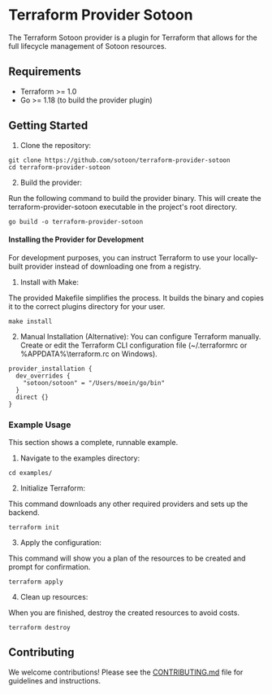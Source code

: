 # Terraform Provider Sotoon
The Terraform Sotoon provider is a plugin for Terraform that allows for the full lifecycle management of Sotoon resources.

## Requirements

- Terraform >= 1.0
- Go >= 1.18 (to build the provider plugin)

## Getting Started

1. Clone the repository:

```shell
git clone https://github.com/sotoon/terraform-provider-sotoon
cd terraform-provider-sotoon
```

2. Build the provider:
   
Run the following command to build the provider binary.
This will create the terraform-provider-sotoon executable in the project's root directory.

```shell
go build -o terraform-provider-sotoon
```

#### Installing the Provider for Development

For development purposes, you can instruct Terraform to use your locally-built provider instead of downloading one from a registry.

1. Install with Make:

The provided Makefile simplifies the process. It builds the binary and copies it to the correct plugins directory for your user.

```shell
make install
```

2. Manual Installation (Alternative):
You can configure Terraform manually. Create or edit the Terraform CLI configuration file (~/.terraformrc or %APPDATA%\terraform.rc on Windows).

```shell
provider_installation {
  dev_overrides {
    "sotoon/sotoon" = "/Users/moein/go/bin"
  }
  direct {}
}
```

### Example Usage

This section shows a complete, runnable example.

1. Navigate to the examples directory:
```shell
cd examples/
```

2. Initialize Terraform:

This command downloads any other required providers and sets up the backend.
```shell
terraform init
```

3. Apply the configuration:

This command will show you a plan of the resources to be created and prompt for confirmation.

```shell
terraform apply
```

4. Clean up resources:

When you are finished, destroy the created resources to avoid costs.
```shell
terraform destroy
```

## Contributing

We welcome contributions! Please see the [CONTRIBUTING.md](CONTRIBUTING.md) file for guidelines and instructions.